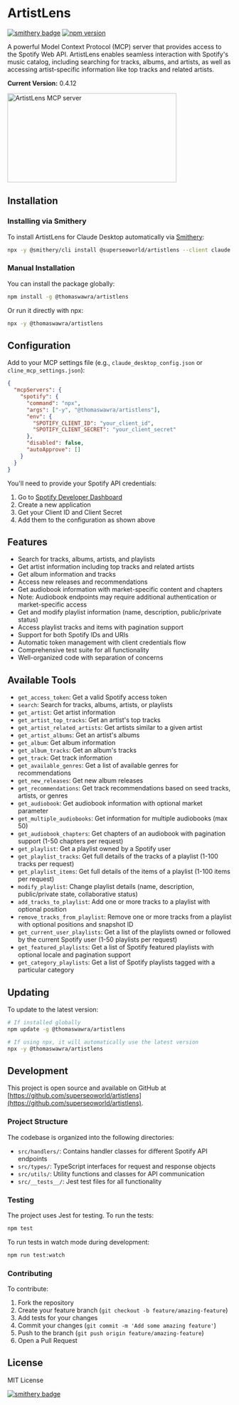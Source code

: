 # ArtistLens

[![smithery badge](https://smithery.ai/badge/@superseoworld/artistlens)](https://smithery.ai/server/@superseoworld/artistlens)
[![npm version](https://img.shields.io/npm/v/@thomaswawra/artistlens.svg)](https://www.npmjs.com/package/@thomaswawra/artistlens)

A powerful Model Context Protocol (MCP) server that provides access to the Spotify Web API. ArtistLens enables seamless interaction with Spotify's music catalog, including searching for tracks, albums, and artists, as well as accessing artist-specific information like top tracks and related artists.

**Current Version:** 0.4.12

<a href="https://glama.ai/mcp/servers/mmrvuig6tp"><img width="380" height="200" src="https://glama.ai/mcp/servers/mmrvuig6tp/badge" alt="ArtistLens MCP server" /></a>

## Installation

### Installing via Smithery

To install ArtistLens for Claude Desktop automatically via [Smithery](https://smithery.ai/server/@superseoworld/artistlens):

```bash
npx -y @smithery/cli install @superseoworld/artistlens --client claude
```

### Manual Installation

You can install the package globally:

```bash
npm install -g @thomaswawra/artistlens
```

Or run it directly with npx:

```bash
npx -y @thomaswawra/artistlens
```

## Configuration

Add to your MCP settings file (e.g., `claude_desktop_config.json` or `cline_mcp_settings.json`):

```json
{
  "mcpServers": {
    "spotify": {
      "command": "npx",
      "args": ["-y", "@thomaswawra/artistlens"],
      "env": {
        "SPOTIFY_CLIENT_ID": "your_client_id",
        "SPOTIFY_CLIENT_SECRET": "your_client_secret"
      },
      "disabled": false,
      "autoApprove": []
    }
  }
}
```

You'll need to provide your Spotify API credentials:
1. Go to [Spotify Developer Dashboard](https://developer.spotify.com/dashboard)
2. Create a new application
3. Get your Client ID and Client Secret
4. Add them to the configuration as shown above

## Features

- Search for tracks, albums, artists, and playlists
- Get artist information including top tracks and related artists
- Get album information and tracks
- Access new releases and recommendations
- Get audiobook information with market-specific content and chapters
- Note: Audiobook endpoints may require additional authentication or market-specific access
- Get and modify playlist information (name, description, public/private status)
- Access playlist tracks and items with pagination support
- Support for both Spotify IDs and URIs
- Automatic token management with client credentials flow
- Comprehensive test suite for all functionality
- Well-organized code with separation of concerns

## Available Tools

- `get_access_token`: Get a valid Spotify access token
- `search`: Search for tracks, albums, artists, or playlists
- `get_artist`: Get artist information
- `get_artist_top_tracks`: Get an artist's top tracks
- `get_artist_related_artists`: Get artists similar to a given artist
- `get_artist_albums`: Get an artist's albums
- `get_album`: Get album information
- `get_album_tracks`: Get an album's tracks
- `get_track`: Get track information
- `get_available_genres`: Get a list of available genres for recommendations
- `get_new_releases`: Get new album releases
- `get_recommendations`: Get track recommendations based on seed tracks, artists, or genres
- `get_audiobook`: Get audiobook information with optional market parameter
- `get_multiple_audiobooks`: Get information for multiple audiobooks (max 50)
- `get_audiobook_chapters`: Get chapters of an audiobook with pagination support (1-50 chapters per request)
- `get_playlist`: Get a playlist owned by a Spotify user
- `get_playlist_tracks`: Get full details of the tracks of a playlist (1-100 tracks per request)
- `get_playlist_items`: Get full details of the items of a playlist (1-100 items per request)
- `modify_playlist`: Change playlist details (name, description, public/private state, collaborative status)
- `add_tracks_to_playlist`: Add one or more tracks to a playlist with optional position
- `remove_tracks_from_playlist`: Remove one or more tracks from a playlist with optional positions and snapshot ID
- `get_current_user_playlists`: Get a list of the playlists owned or followed by the current Spotify user (1-50 playlists per request)
- `get_featured_playlists`: Get a list of Spotify featured playlists with optional locale and pagination support
- `get_category_playlists`: Get a list of Spotify playlists tagged with a particular category

## Updating

To update to the latest version:

```bash
# If installed globally
npm update -g @thomaswawra/artistlens

# If using npx, it will automatically use the latest version
npx -y @thomaswawra/artistlens
```

## Development

This project is open source and available on GitHub at [https://github.com/superseoworld/artistlens](https://github.com/superseoworld/artistlens).

### Project Structure

The codebase is organized into the following directories:
- `src/handlers/`: Contains handler classes for different Spotify API endpoints
- `src/types/`: TypeScript interfaces for request and response objects
- `src/utils/`: Utility functions and classes for API communication
- `src/__tests__/`: Jest test files for all functionality

### Testing

The project uses Jest for testing. To run the tests:

```bash
npm test
```

To run tests in watch mode during development:

```bash
npm run test:watch
```

### Contributing

To contribute:
1. Fork the repository
2. Create your feature branch (`git checkout -b feature/amazing-feature`)
3. Add tests for your changes
4. Commit your changes (`git commit -m 'Add some amazing feature'`)
5. Push to the branch (`git push origin feature/amazing-feature`)
6. Open a Pull Request

## License

MIT License

[![smithery badge](https://smithery.ai/badge/@superseoworld/artistlens)](https://smithery.ai/server/@superseoworld/artistlens)
